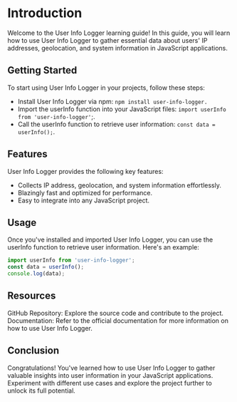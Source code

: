 # Introduction

Welcome to the User Info Logger learning guide! In this guide, you will learn how to use User Info Logger to gather essential data about users' IP addresses, geolocation, and system information in JavaScript applications.

## Getting Started
To start using User Info Logger in your projects, follow these steps:

- Install User Info Logger via npm: 
`npm install user-info-logger.`
- Import the userInfo function into your JavaScript files: `import userInfo from 'user-info-logger'`;.
- Call the userInfo function to retrieve user information: `const data = userInfo();`.

## Features
User Info Logger provides the following key features:

- Collects IP address, geolocation, and system information effortlessly.
- Blazingly fast and optimized for performance.
- Easy to integrate into any JavaScript project.

## Usage
Once you've installed and imported User Info Logger, you can use the userInfo function to retrieve user information. Here's an example:

```javascript
import userInfo from 'user-info-logger';
const data = userInfo();
console.log(data);
```

## Resources

GitHub Repository: Explore the source code and contribute to the project.
Documentation: Refer to the official documentation for more information on how to use User Info Logger.

## Conclusion

Congratulations! You've learned how to use User Info Logger to gather valuable insights into user information in your JavaScript applications. Experiment with different use cases and explore the project further to unlock its full potential.
